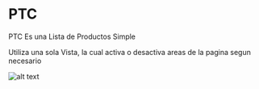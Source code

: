 # PTC
PTC Es una Lista de Productos Simple

Utiliza una sola Vista, la cual activa o desactiva areas de la pagina segun necesario

![alt text](https://user-images.githubusercontent.com/31046332/32503130-36da06da-c3bb-11e7-8764-fd45e373d436.png)
